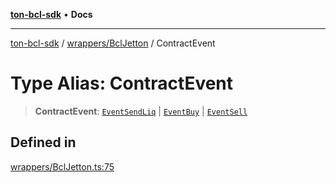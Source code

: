 [**ton-bcl-sdk**](../../../README.md) • **Docs**

***

[ton-bcl-sdk](../../../README.md) / [wrappers/BclJetton](../README.md) / ContractEvent

# Type Alias: ContractEvent

> **ContractEvent**: [`EventSendLiq`](EventSendLiq.md) \| [`EventBuy`](EventBuy.md) \| [`EventSell`](EventSell.md)

## Defined in

[wrappers/BclJetton.ts:75](https://github.com/ton-fun-tech/ton-bcl-sdk/blob/92a3af862d3966a626243e6c0b5a6592026707d2/src/wrappers/BclJetton.ts#L75)

